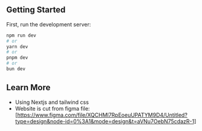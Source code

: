 ## Getting Started

First, run the development server:

```bash
npm run dev
# or
yarn dev
# or
pnpm dev
# or
bun dev
```

## Learn More

- Using Nextjs and tailwind css
- Website is cut from figma file: [https://www.figma.com/file/XQCHMl7RpEoeuUPATYM9D4/Untitled?type=design&node-id=0%3A1&mode=design&t=aVNu7OebN75cdazR-1]
